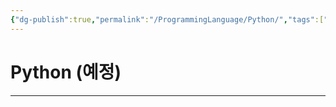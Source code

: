 ```yaml
---
{"dg-publish":true,"permalink":"/ProgrammingLanguage/Python/","tags":["Python","프로그래밍언어"],"created":"2024-02-06T20:27:56.309+09:00","updated":"2024-04-26T11:22:19.840+09:00"}
---
```



# Python (예정)

---